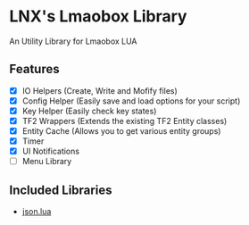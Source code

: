 # LNX's Lmaobox Library
An Utility Library for Lmaobox LUA

## Features
- [X] IO Helpers (Create, Write and Mofify files)
- [X] Config Helper (Easily save and load options for your script)
- [X] Key Helper (Easily check key states)
- [X] TF2 Wrappers (Extends the existing TF2 Entity classes)
- [X] Entity Cache (Allows you to get various entity groups)
- [X] Timer
- [X] UI Notifications
- [ ] Menu Library

## Included Libraries
- [json.lua](https://github.com/rxi/json.lua)
